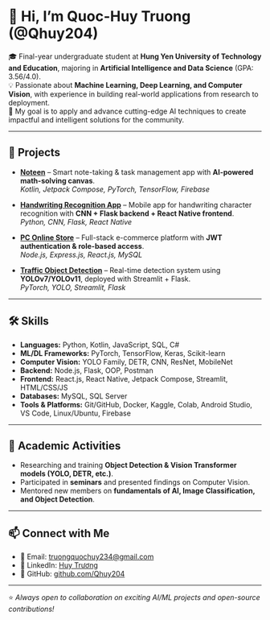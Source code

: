 # 👋 Hi, I’m Quoc-Huy Truong (@Qhuy204)

🎓 Final-year undergraduate student at **Hung Yen University of Technology and Education**, majoring in **Artificial Intelligence and Data Science** (GPA: 3.56/4.0).  
💡 Passionate about **Machine Learning, Deep Learning, and Computer Vision**, with experience in building real-world applications from research to deployment.  
🚀 My goal is to apply and advance cutting-edge AI techniques to create impactful and intelligent solutions for the community.  

---

## 🔬 Projects
- [**Noteen**](https://github.com/Qhuy204/Noteen) – Smart note-taking & task management app with **AI-powered math-solving canvas**.  
  *Kotlin, Jetpack Compose, PyTorch, TensorFlow, Firebase*

- [**Handwriting Recognition App**](https://github.com/Qhuy204/Character-Recognition) – Mobile app for handwriting character recognition with **CNN + Flask backend + React Native frontend**.  
  *Python, CNN, Flask, React Native*

- [**PC Online Store**](https://github.com/Qhuy204/ComputerStore-Frontend) – Full-stack e-commerce platform with **JWT authentication & role-based access**.  
  *Node.js, Express.js, React.js, MySQL*

- [**Traffic Object Detection**](https://github.com/Qhuy204/YOLOv7-Traffic-Object-Detection) – Real-time detection system using **YOLOv7/YOLOv11**, deployed with Streamlit + Flask.  
  *PyTorch, YOLO, Streamlit, Flask*

---

## 🛠️ Skills
- **Languages:** Python, Kotlin, JavaScript, SQL, C#  
- **ML/DL Frameworks:** PyTorch, TensorFlow, Keras, Scikit-learn  
- **Computer Vision:** YOLO Family, DETR, CNN, ResNet, MobileNet  
- **Backend:** Node.js, Flask, OOP, Postman  
- **Frontend:** React.js, React Native, Jetpack Compose, Streamlit, HTML/CSS/JS  
- **Databases:** MySQL, SQL Server  
- **Tools & Platforms:** Git/GitHub, Docker, Kaggle, Colab, Android Studio, VS Code, Linux/Ubuntu, Firebase  

---

## 🌱 Academic Activities
- Researching and training **Object Detection & Vision Transformer models (YOLO, DETR, etc.)**.  
- Participated in **seminars** and presented findings on Computer Vision.  
- Mentored new members on **fundamentals of AI, Image Classification, and Object Detection**.  

---

## 📫 Connect with Me
- 📧 Email: [truongquochuy234@gmail.com](mailto:truongquochuy234@gmail.com)  
- 💼 LinkedIn: [Huy Trương](https://www.linkedin.com/in/huy-tr%C6%B0%C6%A1ng-bbb716135/)
- 🐙 GitHub: [github.com/Qhuy204](https://github.com/Qhuy204)  

---

⭐️ *Always open to collaboration on exciting AI/ML projects and open-source contributions!*  
